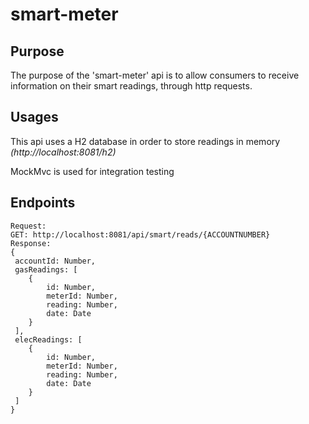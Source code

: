 # smart-meter

## Purpose
The purpose of the 'smart-meter' api is to allow consumers to receive
information on their smart readings, through http requests.

## Usages

This api uses a H2 database in order to store readings in memory
*(http://localhost:8081/h2)*

MockMvc is used for integration testing


## Endpoints
```
Request:
GET: http://localhost:8081/api/smart/reads/{ACCOUNTNUMBER}
Response:
{
 accountId: Number,
 gasReadings: [
    {
        id: Number,
        meterId: Number,
        reading: Number,
        date: Date
    }
 ],
 elecReadings: [
    {
        id: Number,
        meterId: Number,
        reading: Number,
        date: Date
    }
 ]
}
```